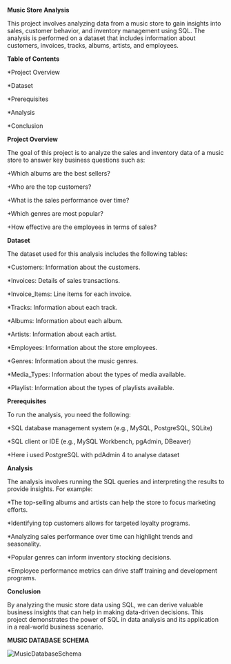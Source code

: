 **Music Store Analysis**



This project involves analyzing data from a music store to gain insights into sales, customer behavior, and inventory management using SQL. The analysis is performed on a dataset that includes information about customers, invoices, tracks, albums, artists, and employees.




**Table of Contents**


*Project Overview

*Dataset

*Prerequisites

*Analysis

*Conclusion





**Project Overview**


The goal of this project is to analyze the sales and inventory data of a music store to answer key business questions such as:

+Which albums are the best sellers?

+Who are the top customers?

+What is the sales performance over time?

+Which genres are most popular?

+How effective are the employees in terms of sales?






**Dataset**

The dataset used for this analysis includes the following tables:

*Customers: Information about the customers.

*Invoices: Details of sales transactions.

*Invoice_Items: Line items for each invoice.

*Tracks: Information about each track.

*Albums: Information about each album.

*Artists: Information about each artist.

*Employees: Information about the store employees.

*Genres: Information about the music genres.

*Media_Types: Information about the types of media available.

*Playlist: Information about the types of playlists available.





**Prerequisites**


To run the analysis, you need the following:

*SQL database management system (e.g., MySQL, PostgreSQL, SQLite)

*SQL client or IDE (e.g., MySQL Workbench, pgAdmin, DBeaver)

*Here i used PostgreSQL with pdAdmin 4 to analyse dataset






**Analysis**


The analysis involves running the SQL queries and interpreting the results to provide insights. For example:

*The top-selling albums and artists can help the store to focus marketing efforts.

*Identifying top customers allows for targeted loyalty programs.

*Analyzing sales performance over time can highlight trends and seasonality.

*Popular genres can inform inventory stocking decisions.

*Employee performance metrics can drive staff training and development programs.





**Conclusion**


By analyzing the music store data using SQL, we can derive valuable business insights that can help in making data-driven decisions. This project demonstrates the power of SQL in data analysis and its application in a real-world business scenario.






**MUSIC DATABASE SCHEMA**





![MusicDatabaseSchema](https://github.com/user-attachments/assets/a5f4c437-d54e-490a-b88e-bfdcfead261e)
